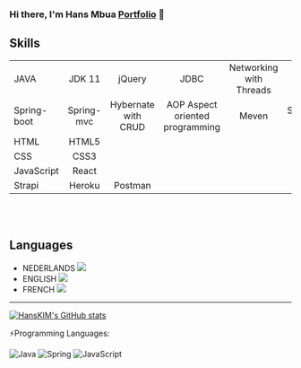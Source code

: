### Hi there, I'm Hans Mbua [Portfolio](https://hansmbua.github.io/Portfoliowebsite/) 👋
## Skills
|               |                 |                    |                                   |       |             |         |
| :------------ |:---------------:|:------------------:|:---------------------------------:|:-----:|:-----------:|--------:|
|JAVA           | JDK 11          | jQuery             | JDBC                              | Networking with Threads  |
|Spring-boot    | Spring-mvc      | Hybernate with CRUD| AOP Aspect oriented programming   | Meven | Spring-REST |Thymeleaf|
|HTML           | HTML5           |                    |
|CSS            | CSS3            |                    |
|JavaScript     | React           |                    |
|Strapi         | Heroku          |  Postman           |



<br />
<br />

## Languages
 - NEDERLANDS   ![](https://us-central1-progress-markdown.cloudfunctions.net/progress/30)
 - ENGLISH  ![](https://us-central1-progress-markdown.cloudfunctions.net/progress/90)
 - FRENCH  ![](https://us-central1-progress-markdown.cloudfunctions.net/progress/80)
 
---


 [![HansKIM's GitHub stats](https://github-readme-stats.vercel.app/api?username=HansMbua)](https://github.com/anuraghazra/github-readme-stats)


  :zap:Programming Languages:

![Java](https://img.shields.io/badge/java-%23ED8B00.svg?style=for-the-badge&logo=java&logoColor=white)
![Spring](https://img.shields.io/badge/spring-%236DB33F.svg?style=for-the-badge&logo=spring&logoColor=white)
![JavaScript](https://img.shields.io/badge/javascript-%23323330.svg?style=for-the-badge&logo=javascript&logoColor=%23F7DF1E)

